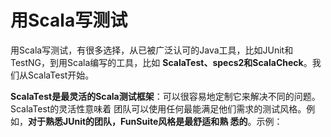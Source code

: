 用Scala写测试
===================================================================================
用Scala写测试，有很多选择，从已被广泛认可的Java工具，比如JUnit和TestNG，到用Scala编写的工具，比如
**ScalaTest、specs2和ScalaCheck**。我们从ScalaTest开始。

**ScalaTest是最灵活的Scala测试框架**：可以很容易地定制它来解决不同的问题。ScalaTest的灵活性意味着
团队可以使用任何最能满足他们需求的测试风格。例如，**对于熟悉JUnit的团队，FunSuite风格是最舒适和熟
悉的**。示例：
```scala

```

